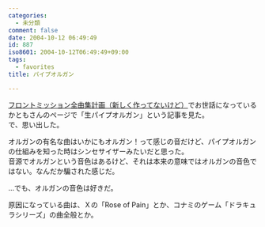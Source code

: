 ```yaml
---
categories:
  - 未分類
comment: false
date: 2004-10-12 06:49:49
id: 887
iso8601: 2004-10-12T06:49:49+09:00
tags:
  - favorites
title: パイプオルガン

---
```


<div class="entry-body">
  <p><a href="http://fmabcp.s232.xrea.com/">フロントミッション全曲集計画（新しく作ってないけど）</a>でお世話になっているかともさんのページで「生パイプオルガン」という記事を見た。<br />
    で、思い出した。</p>

  <p>オルガンの有名な曲はいかにもオルガン！って感じの音だけど、パイプオルガンの仕組みを知った時はシンセサイザーみたいだと思った。<br />
    音源でオルガンという音色はあるけど、それは本来の意味ではオルガンの音色ではない。なんだか騙された感じだ。</p>

  <p>…でも、オルガンの音色は好きだ。</p>

  <p>原因になっている曲は、Ｘの「Rose of Pain」とか、コナミのゲーム「ドラキュラシリーズ」の曲全般とか。</p>
</div>
